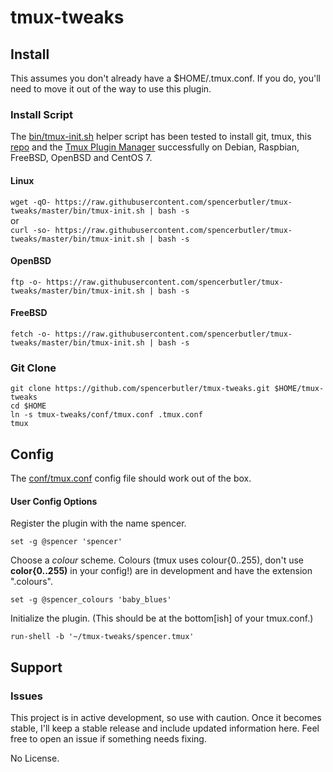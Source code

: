 # tmux-tweaks

## Install 
This assumes you don't already have a $HOME/.tmux.conf. If you do, you'll need to move it out of the way to use this plugin.
### Install Script
The [bin/tmux-init.sh](../master/bin/tmux-init.sh) helper script has been tested to install git, tmux, this [repo](../../) and the [Tmux Plugin Manager](https://github.com/tmux-plugins/tpm)
successfully on Debian, Raspbian, FreeBSD, OpenBSD and CentOS 7.  

#### Linux
`wget -qO- https://raw.githubusercontent.com/spencerbutler/tmux-tweaks/master/bin/tmux-init.sh | bash -s`  
or  
`curl -so- https://raw.githubusercontent.com/spencerbutler/tmux-tweaks/master/bin/tmux-init.sh | bash -s`

#### OpenBSD
`ftp -o- https://raw.githubusercontent.com/spencerbutler/tmux-tweaks/master/bin/tmux-init.sh | bash -s`
#### FreeBSD
`fetch -o- https://raw.githubusercontent.com/spencerbutler/tmux-tweaks/master/bin/tmux-init.sh | bash -s`

### Git Clone
  
```
git clone https://github.com/spencerbutler/tmux-tweaks.git $HOME/tmux-tweaks
cd $HOME
ln -s tmux-tweaks/conf/tmux.conf .tmux.conf
tmux
```
## Config
The [conf/tmux.conf](../master/conf/tmux.conf) config file should work out of the box.
#### User Config Options
Register the plugin with the name spencer.

`set -g @spencer 'spencer'`

Choose a _colour_ scheme.
Colours (tmux uses colour{0..255), don't use **color{0..255)** in your config!) 
are in development and have the extension ".colours".

`set -g @spencer_colours 'baby_blues'`

Initialize the plugin. (This should be at the bottom[ish] of your tmux.conf.)

`run-shell -b '~/tmux-tweaks/spencer.tmux'`

## Support
### Issues
This project is in active development, so use with caution. Once it becomes stable, I'll keep a stable release and include
updated information here. Feel free to open an issue if something needs fixing. 

No License. 
